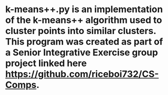 # k-means++.py is an implementation of the k-means++ algorithm used to cluster points into similar clusters. This program was created as part of a Senior Integrative Exercise group project linked here https://github.com/riceboi732/CS-Comps.
